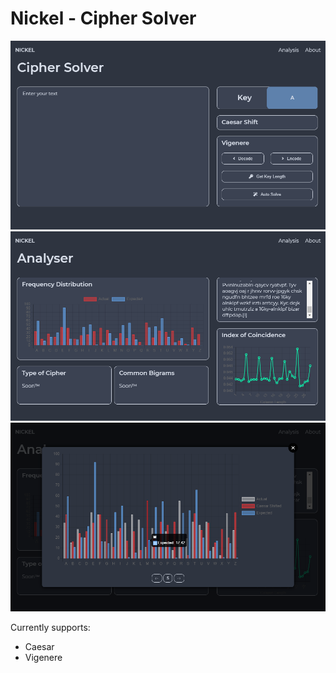 # Nickel - Cipher Solver

![](screenshots/home.png)
![](screenshots/analysis.png)
![](screenshots/popup.png)

Currently supports:
 - Caesar
 - Vigenere